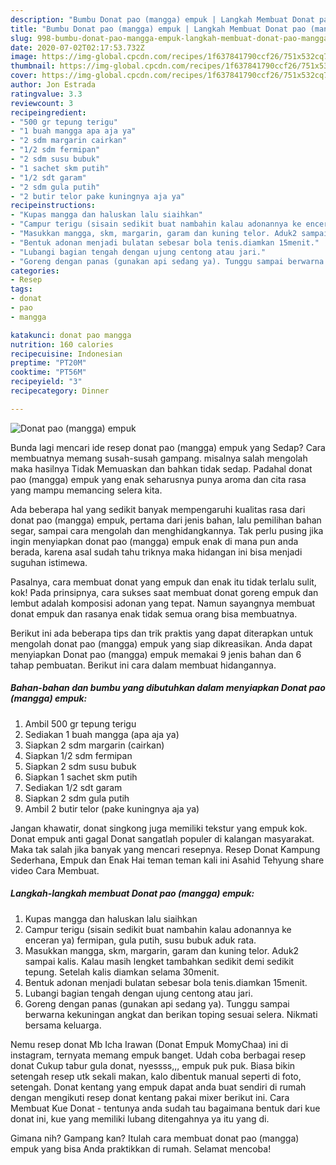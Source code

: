 ```yaml
---
description: "Bumbu Donat pao (mangga) empuk | Langkah Membuat Donat pao (mangga) empuk Yang Bikin Ngiler"
title: "Bumbu Donat pao (mangga) empuk | Langkah Membuat Donat pao (mangga) empuk Yang Bikin Ngiler"
slug: 998-bumbu-donat-pao-mangga-empuk-langkah-membuat-donat-pao-mangga-empuk-yang-bikin-ngiler
date: 2020-07-02T02:17:53.732Z
image: https://img-global.cpcdn.com/recipes/1f637841790ccf26/751x532cq70/donat-pao-mangga-empuk-foto-resep-utama.jpg
thumbnail: https://img-global.cpcdn.com/recipes/1f637841790ccf26/751x532cq70/donat-pao-mangga-empuk-foto-resep-utama.jpg
cover: https://img-global.cpcdn.com/recipes/1f637841790ccf26/751x532cq70/donat-pao-mangga-empuk-foto-resep-utama.jpg
author: Jon Estrada
ratingvalue: 3.3
reviewcount: 3
recipeingredient:
- "500 gr tepung terigu"
- "1 buah mangga apa aja ya"
- "2 sdm margarin cairkan"
- "1/2 sdm fermipan"
- "2 sdm susu bubuk"
- "1 sachet skm putih"
- "1/2 sdt garam"
- "2 sdm gula putih"
- "2 butir telor pake kuningnya aja ya"
recipeinstructions:
- "Kupas mangga dan haluskan lalu siaihkan"
- "Campur terigu (sisain sedikit buat nambahin kalau adonannya ke enceran ya) fermipan, gula putih, susu bubuk aduk rata."
- "Masukkan mangga, skm, margarin, garam dan kuning telor. Aduk2 sampai kalis. Kalau masih lengket tambahkan sedikit demi sedikit tepung. Setelah kalis diamkan selama 30menit."
- "Bentuk adonan menjadi bulatan sebesar bola tenis.diamkan 15menit."
- "Lubangi bagian tengah dengan ujung centong atau jari."
- "Goreng dengan panas (gunakan api sedang ya). Tunggu sampai berwarna kekuningan angkat dan berikan toping sesuai selera. Nikmati bersama keluarga."
categories:
- Resep
tags:
- donat
- pao
- mangga

katakunci: donat pao mangga 
nutrition: 160 calories
recipecuisine: Indonesian
preptime: "PT20M"
cooktime: "PT56M"
recipeyield: "3"
recipecategory: Dinner

---
```



![Donat pao (mangga) empuk](https://img-global.cpcdn.com/recipes/1f637841790ccf26/751x532cq70/donat-pao-mangga-empuk-foto-resep-utama.jpg)

Bunda lagi mencari ide resep donat pao (mangga) empuk yang Sedap? Cara membuatnya memang susah-susah gampang. misalnya salah mengolah maka hasilnya Tidak Memuaskan dan bahkan tidak sedap. Padahal donat pao (mangga) empuk yang enak seharusnya punya aroma dan cita rasa yang mampu memancing selera kita.

Ada beberapa hal yang sedikit banyak mempengaruhi kualitas rasa dari donat pao (mangga) empuk, pertama dari jenis bahan, lalu pemilihan bahan segar, sampai cara mengolah dan menghidangkannya. Tak perlu pusing jika ingin menyiapkan donat pao (mangga) empuk enak di mana pun anda berada, karena asal sudah tahu triknya maka hidangan ini bisa menjadi suguhan istimewa.

Pasalnya, cara membuat donat yang empuk dan enak itu tidak terlalu sulit, kok! Pada prinsipnya, cara sukses saat membuat donat goreng empuk dan lembut adalah komposisi adonan yang tepat. Namun sayangnya membuat donat empuk dan rasanya enak tidak semua orang bisa membuatnya.


Berikut ini ada beberapa tips dan trik praktis yang dapat diterapkan untuk mengolah donat pao (mangga) empuk yang siap dikreasikan. Anda dapat menyiapkan Donat pao (mangga) empuk memakai 9 jenis bahan dan 6 tahap pembuatan. Berikut ini cara dalam membuat hidangannya.

<!--inarticleads1-->

##### Bahan-bahan dan bumbu yang dibutuhkan dalam menyiapkan Donat pao (mangga) empuk:

1. Ambil 500 gr tepung terigu
1. Sediakan 1 buah mangga (apa aja ya)
1. Siapkan 2 sdm margarin (cairkan)
1. Siapkan 1/2 sdm fermipan
1. Siapkan 2 sdm susu bubuk
1. Siapkan 1 sachet skm putih
1. Sediakan 1/2 sdt garam
1. Siapkan 2 sdm gula putih
1. Ambil 2 butir telor (pake kuningnya aja ya)


Jangan khawatir, donat singkong juga memiliki tekstur yang empuk kok. Donat empuk anti gagal Donat sangatlah populer di kalangan masyarakat. Maka tak salah jika banyak yang mencari resepnya. Resep Donat Kampung Sederhana, Empuk dan Enak Hai teman teman kali ini Asahid Tehyung share video Cara Membuat. 

<!--inarticleads2-->

##### Langkah-langkah membuat Donat pao (mangga) empuk:

1. Kupas mangga dan haluskan lalu siaihkan
1. Campur terigu (sisain sedikit buat nambahin kalau adonannya ke enceran ya) fermipan, gula putih, susu bubuk aduk rata.
1. Masukkan mangga, skm, margarin, garam dan kuning telor. Aduk2 sampai kalis. Kalau masih lengket tambahkan sedikit demi sedikit tepung. Setelah kalis diamkan selama 30menit.
1. Bentuk adonan menjadi bulatan sebesar bola tenis.diamkan 15menit.
1. Lubangi bagian tengah dengan ujung centong atau jari.
1. Goreng dengan panas (gunakan api sedang ya). Tunggu sampai berwarna kekuningan angkat dan berikan toping sesuai selera. Nikmati bersama keluarga.


Nemu resep donat Mb Icha Irawan (Donat Empuk MomyChaa) ini di instagram, ternyata memang empuk banget. Udah coba berbagai resep donat Cukup tabur gula donat, nyessss,,, empuk puk puk. Biasa bikin setengah resep utk sekali makan, kalo dibentuk manual seperti di foto, setengah. Donat kentang yang empuk dapat anda buat sendiri di rumah dengan mengikuti resep donat kentang pakai mixer berikut ini. Cara Membuat Kue Donat - tentunya anda sudah tau bagaimana bentuk dari kue donat ini, kue yang memiliki lubang ditengahnya ya itu yang di. 

Gimana nih? Gampang kan? Itulah cara membuat donat pao (mangga) empuk yang bisa Anda praktikkan di rumah. Selamat mencoba!
